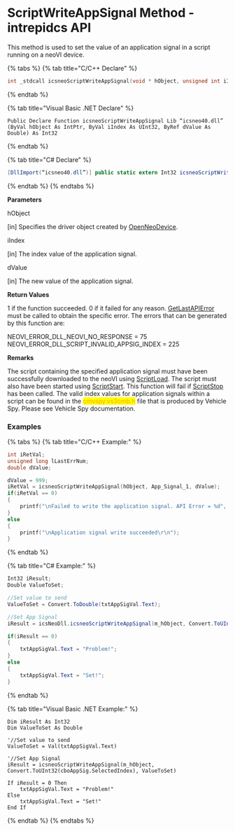 # ScriptWriteAppSignal Method - intrepidcs API

This method is used to set the value of an application signal in a script running on a neoVI device.

{% tabs %}
{% tab title="C/C++ Declare" %}
```cpp
int _stdcall icsneoScriptWriteAppSignal(void * hObject, unsigned int iIndex, double dValue);
```
{% endtab %}

{% tab title="Visual Basic .NET Declare" %}
```vbnet
Public Declare Function icsneoScriptWriteAppSignal Lib “icsneo40.dll” (ByVal hObject As IntPtr, ByVal iIndex As UInt32, ByRef dValue As Double) As Int32
```
{% endtab %}

{% tab title="C# Declare" %}
```csharp
[DllImport(“icsneo40.dll”)] public static extern Int32 icsneoScriptWriteAppSignal (IntPtr hObject, UInt32 iIndex, double dValue);
```
{% endtab %}
{% endtabs %}

**Parameters**

hObject

\[in] Specifies the driver object created by [OpenNeoDevice](../../basic-functions-overview-intrepidcs-api/openneodevice-method-intrepidcs-api.md).

iIndex

\[in] The index value of the application signal.

dValue

\[in] The new value of the application signal.

**Return Values**

1 if the function succeeded. 0 if it failed for any reason. [GetLastAPIError](../../error-functions-overview-intrepidcs-api/getlastapierror-method-intrepidcs-api.md) must be called to obtain the specific error. The errors that can be generated by this function are:

NEOVI\_ERROR\_DLL\_NEOVI\_NO\_RESPONSE = 75 NEOVI\_ERROR\_DLL\_SCRIPT\_INVALID\_APPSIG\_INDEX = 225

**Remarks**

The script containing the specified application signal must have been successfully downloaded to the neoVI using [ScriptLoad](scriptload-method-intrepidcs-api.md). The script must also have been started using [ScriptStart](scriptstart-method-intrepidcs-api.md). This function will fail if [ScriptStop](scriptstop-method-intrepidcs-api.md) has been called. The valid index values for application signals within a script can be found in the <mark style="color:orange;">cmvspy.vs3cmb.h</mark> file that is produced by Vehicle Spy. Please see Vehicle Spy documentation.

### Examples

{% tabs %}
{% tab title="C/C++ Example:" %}
```cpp
int iRetVal;
unsigned long lLastErrNum;
double dValue;

dValue = 999;
iRetVal = icsneoScriptWriteAppSignal(hObject, App_Signal_1, dValue);
if(iRetVal == 0)
{
    printf("\nFailed to write the application signal. API Error = %d", lLastErrNum);
}
else
{
    printf("\nApplication signal write succeeded\r\n");
}
```
{% endtab %}

{% tab title="C# Example:" %}
```csharp
Int32 iResult;
Double ValueToSet;

//Set value to send
ValueToSet = Convert.ToDouble(txtAppSigVal.Text);

//Set App Signal
iResult = icsNeoDll.icsneoScriptWriteAppSignal(m_hObject, Convert.ToUInt32(cboAppSig.SelectedIndex), ValueToSet);

if(iResult == 0)
{
    txtAppSigVal.Text = "Problem!";
}
else
{
    txtAppSigVal.Text = "Set!";
}
```
{% endtab %}

{% tab title="Visual Basic .NET Example:" %}
```vbnet
Dim iResult As Int32
Dim ValueToSet As Double

'//Set value to send
ValueToSet = Val(txtAppSigVal.Text)

'//Set App Signal
iResult = icsneoScriptWriteAppSignal(m_hObject, Convert.ToUInt32(cboAppSig.SelectedIndex), ValueToSet)

If iResult = 0 Then
    txtAppSigVal.Text = "Problem!"
Else
    txtAppSigVal.Text = "Set!"
End If
```
{% endtab %}
{% endtabs %}
